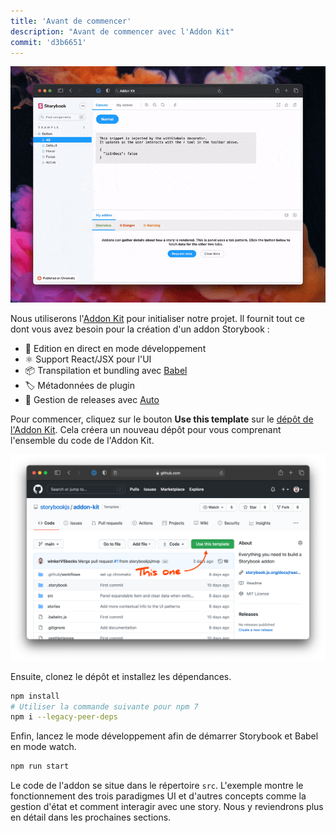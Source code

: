 ```yaml
---
title: 'Avant de commencer'
description: "Avant de commencer avec l'Addon Kit"
commit: 'd3b6651'
---
```


![](../../images/addon-kit-demo.gif)

Nous utiliserons l'[Addon Kit](https://github.com/storybookjs/addon-kit) pour initialiser notre projet. Il fournit tout ce dont vous avez besoin pour la création d'un addon Storybook :

- 📝 Edition en direct en mode développement
- ⚛️ Support React/JSX pour l'UI
- 📦 Transpilation et bundling avec [Babel](http://babeljs.io/)
- 🏷 Métadonnées de plugin
- 🚢 Gestion de releases avec [Auto](https://github.com/intuit/auto)

Pour commencer, cliquez sur le bouton **Use this template** sur le [dépôt de l'Addon Kit](https://github.com/storybookjs/addon-kit). Cela créera un nouveau dépôt pour vous comprenant l'ensemble du code de l'Addon Kit.

![](../../images/addon-kit.png)

Ensuite, clonez le dépôt et installez les dépendances.

```bash
npm install
# Utiliser la commande suivante pour npm 7
npm i --legacy-peer-deps
```

Enfin, lancez le mode développement afin de démarrer Storybook et Babel en mode watch.

```bash
npm run start
```

Le code de l'addon se situe dans le répertoire `src`. L'exemple montre le fonctionnement des trois paradigmes UI et d'autres concepts comme la gestion d'état et comment interagir avec une story. Nous y reviendrons plus en détail dans les prochaines sections.
